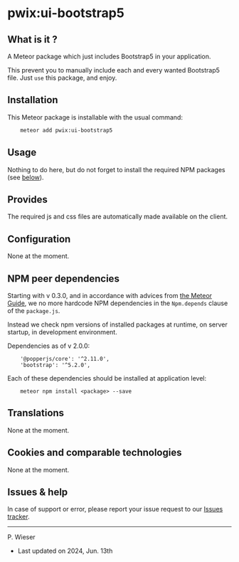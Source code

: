 # pwix:ui-bootstrap5

## What is it ?

A Meteor package which just includes Bootstrap5 in your application.

This prevent you to manually include each and every wanted Bootstrap5 file. Just `use` this package, and enjoy.

## Installation

This Meteor package is installable with the usual command:

```sh
    meteor add pwix:ui-bootstrap5
```

## Usage

Nothing to do here, but do not forget to install the required NPM packages (see [below](#npm-peer-dependencies)).

## Provides

The required js and css files are automatically made available on the client.

## Configuration

None at the moment.

## NPM peer dependencies

Starting with v 0.3.0, and in accordance with advices from [the Meteor Guide](https://guide.meteor.com/writing-atmosphere-packages.html#peer-npm-dependencies), we no more hardcode NPM dependencies in the `Npm.depends` clause of the `package.js`.

Instead we check npm versions of installed packages at runtime, on server startup, in development environment.

Dependencies as of v 2.0.0:
```
    '@popperjs/core': '^2.11.0',
    'bootstrap': '^5.2.0',
```

Each of these dependencies should be installed at application level:
```
    meteor npm install <package> --save
```

## Translations

None at the moment.

## Cookies and comparable technologies

None at the moment.

## Issues & help

In case of support or error, please report your issue request to our [Issues tracker](https://github.com/trychlos/pwix-ui-bootstrap5/issues).

---
P. Wieser
- Last updated on 2024, Jun. 13th
